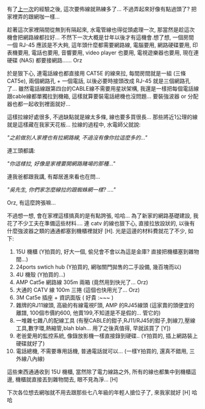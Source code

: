 有了[上一次](/post/e6b0b4e99bbbe5b7a5.aspx)的經驗之後, 這次要佈線就熟練多了... 不過弄起來好像有點過頭了? 把家裡弄的跟網咖一樣...

趁著這次家裡隔間從無到有隔起來, 水電管線也得從頭處理一次, 那當然是趁這次機會把網路線都拉好... 不然下一次大概是廿年以後才有這機會.想了想, 一個房間一個 RJ-45 應該是不大夠, 這年頭什麼都需要網路線, 電腦要用, 網路硬碟要用, 印表機要用, 電話也要用, 音響要用, video player 也要用, 電視遊樂器也要用, 現在連硬碟 (NAS) 都要接網路...... Orz

於是狠下心, 連電話線也都直接用 CAT5E 的線來拉, 每間房間就是一組 (三條 CAT5e), 兩個網路孔 + 一個電話, 以後必要時接頭改成 RJ-45 就是三個網路孔了... 雖然電話線跟第四台的CABLE線不需要用星狀架構, 我還是一樣把每個電話線跟cable線都單獨拉到機箱, 這樣就算要裝電話總機也沒問題... 要裝強波器 or 分配器也都一起收到裡面就好...

這樣拉線好處很多, 不過缺點就是線太多條, 線也要多買很長... 那些將近1公理的線就是這樣藏在我家天花板... 拉線的過程中, 水電師父就說:

*"之前做別人家裡也有拉網路線, 不過沒有像你拉這麼多的..."*

連工頭都講:

*"你這樣拉, 好像是家裡要開網路賭場的那種..."*

連我爸都跟我講, 有鄰居進來看也在問...

*"吳先生, 你們家怎麼線拉的跟蜘蛛網一樣? ...."*

Orz, 有這麼誇張嘛...

不過想一想, 會在家裡這樣搞真的是有點誇張, 哈哈... 為了新家的網路基礎建設, 我花了不少工夫在準備這些材料.... 連 catv 的線也狠下心, 直接拉放設狀的, 以後有什麼強波器之類的通通都塞到機櫃裡就好 [H]. 光是這邊的材料費就花了不少, 如下:

1. 15U 機櫃 (Y拍買的, 好大一個, 偷兒會不會以為這是金庫? 直接把機櫃塞到雜物間...)
2. 24ports swtich hub (Y拍買的, 網咖關門拋售的二手設備, 幾百塊而以)
3. 4U 機殼 (Y拍買的...)
4. AMP Cat5e 網路線 305m 兩箱 (竟然用到快光了... Orz)
5. 大通的 CATV 線 100m 三捲 (這個也快用光了... Orz)
6. 3M Cat5e 插座 + 資訊面版 ( 好貴 :~~~ )
7. 雜牌的RJ11線頭, 高級的有線電視F頭, AMP 的RJ45線頭 (這家賣的頭便宜的離譜, 100個市價約600, 他賣199,不知道是不是假的... 管它的)
8. 一堆雜七雜八的配線工具 (有壓CABLE的鉗子,RJ11/RJ45的鉗子,剝線刀,壓線工具,數字環,熱縮管,blah blah... 用了之後真值得, 早就該買了 [Y])
9. 老爸愛用的監控系統, 像錄放影機一樣直接錄到硬碟.. (Y拍買的, 插上網路裝上硬碟就好了)
10. 電話總機, 不需要專用話機, 普通電話就可以... (一樣Y拍買的, 還真不錯用, 三外線八內線)

這些東西通通收到 15U 機櫃, 當然除了電力線路之外, 所有的線也都集中到機櫃這邊, 機櫃就直接丟到雜物間去, 眼不見為淨... [H]

下次各位想去網咖就不用去跟那些七八年級的年輕人搶位子了, 來我家就好 [H] 哈哈